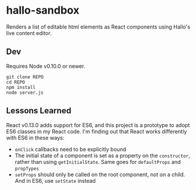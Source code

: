 # hallo-sandbox

Renders a list of editable html elements as React components using Hallo's live content editor.

## Dev

Requires Node v0.10.0 or newer.

	git clone REPO
	cd REPO
	npm install
	node server.js

## Lessons Learned

React v0.13.0 adds support for ES6, and this project is a prototype to adopt ES6 classes in my React code. I'm finding out that React works differently with ES6 in these ways:

* `onClick` callbacks need to be explicitly bound
* The initial state of a component is set as a property on the `constructor`, rather than using `getInitialState`. Same goes for `defaultProps` and `propTypes`
* `setProps` should only be called on the root component, not on a child. And in ES6, use `setState` instead